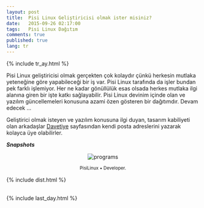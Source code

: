 ```yaml
---
layout: post
title:  Pisi Linux Geliştiricisi olmak ister misiniz?
date:   2015-09-26 02:17:00
tags:   Pisi Linux Dağıtım
comments: true
published: true
lang: tr
---
```


{% include tr_ay.html %}

Pisi Linux geliştiricisi olmak gerçekten çok kolaydır çünkü herkesin mutlaka yeteneğine göre yapabileceği bir iş var. Pisi Linux tarafında da işler bundan pek farklı işlemiyor. Her ne kadar gönüllülük esas olsada herkes mutlaka ilgi alanına giren bir işte katkı sağlayabilir. Pisi Linux devinim içinde olan ve yazılım güncellemeleri konusuna azami özen gösteren bir dağıtımdır. Devam edecek ...

Geliştirici olmak isteyen ve yazılım konusuna ilgi duyan, tasarım kabiliyeti olan arkadaşlar [Davetiye](http://samibabat.com/project/slack/invite/) sayfasından kendi posta adreslerini yazarak kolayca üye olabilirler.

***Snapshots***

<div class='pull-right alert alert-warning' style="margin: 15px; text-align: center;">
  <img src="{{ site.baseurl }}/images/snapshot10.bmp" alt="programs" class="resize" />
  <p><small>PisiLinux &bull; Developer.</small></p>
</div> 
  
<style>
img.resize {
  max-width:100%;
  max-height:100%;
}
</style>



{% include dist.html %}


<br>
{% include last_day.html %}

